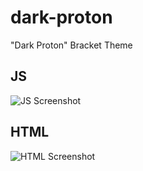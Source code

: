 # dark-proton
"Dark Proton" Bracket Theme

## JS
![JS Screenshot](https://github.com/shohan4556/dark-proton/blob/master/screenshots/js.jpg)


## HTML
![HTML Screenshot](https://github.com/shohan4556/dark-proton/blob/master/screenshots/html.jpg)
